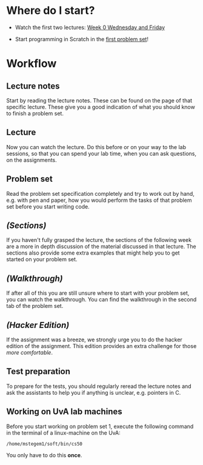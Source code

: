 # Where do I start?

* Watch the first two lectures: [Week 0 Wednesday and Friday](lectures/week-0)

* Start programming in Scratch in the [first problem
  set](problem-sets/problem-set-0)!


# Workflow

## Lecture notes

Start by reading the lecture notes. These can be found on the page of that
specific lecture. These give you a good indication of what you should know to
finish a problem set.

## Lecture

Now you can watch the lecture. Do this before or on your way to the lab
sessions, so that you can spend your lab time, when you can ask questions, on
the assignments.

## Problem set

Read the problem set specification completely and try to work out by hand, e.g.
with pen and paper, how you would perform the tasks of that problem set before
you start writing code.

## *(Sections)*

If you haven't fully grasped the lecture, the sections of the following week
are a more in depth discussion of the material discussed in that lecture. The
sections also provide some extra examples that might help you to get started on
your problem set.

## *(Walkthrough)*

If after all of this you are still unsure where to start with your problem set,
you can watch the walkthrough. You can find the walkthrough in the second tab
of the problem set.

## *(Hacker Edition)*

If the assignment was a breeze, we strongly urge you to do the hacker edition
of the assignment. This edition provides an extra challenge for those *more
comfortable*.

## Test preparation

To prepare for the tests, you should regularly reread the lecture notes and ask
the assistants to help you if anything is unclear, e.g. pointers in C.

## Working on UvA lab machines

Before you start working on problem set 1, execute the following command in the
terminal of a linux-machine on the UvA:

	/home/mstegem1/soft/bin/cs50

You only have to do this **once**.


